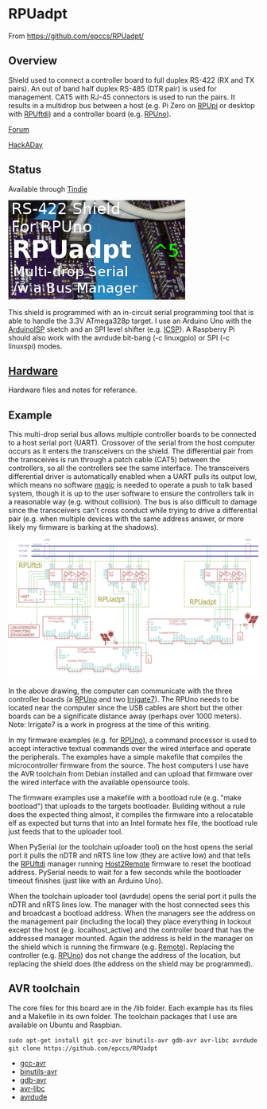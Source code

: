 # RPUadpt

From <https://github.com/epccs/RPUadpt/>

## Overview

Shield used to connect a controller board to full duplex RS-422 (RX and TX pairs). An out of band half duplex RS-485 (DTR pair) is used for management. CAT5 with RJ-45 connectors is used to run the pairs. It results in a multidrop bus between a host (e.g. Pi Zero on [RPUpi] or desktop with [RPUftdi]) and a controller board (e.g. [RPUno]).

[RPUpi]: https://github.com/epccs/RPUpi
[RPUftdi]: https://github.com/epccs/RPUftdi
[RPUno]: https://github.com/epccs/RPUno
[Irrigate7]: https://github.com/epccs/Irrigate7

[Forum](http://rpubus.org/bb/viewforum.php?f=7)

[HackADay](https://hackaday.io/project/17719-rpuadpt)

## Status

Available through [Tindie](https://www.tindie.com/products/ron-sutherland/rpuadpt-a-shield-for-rs-422-over-cat5/)

![Status](./Hardware/status_icon.png "Status")

This shield is programmed with an in-circuit serial programming tool that is able to handle the 3.3V ATmega328p target. I use an Arduino Uno with the [ArduinoISP] sketch and an SPI level shifter (e.g. [ICSP]). A Raspberry Pi should also work with the avrdude bit-bang (-c linuxgpio) or SPI (-c linuxspi) modes.

[ICSP]: https://github.com/epccs/Driver/tree/master/ICSP

[ArduinoISP]: https://github.com/arduino/Arduino/blob/master/build/shared/examples/11.ArduinoISP/ArduinoISP/ArduinoISP.ino

## [Hardware](./Hardware)

Hardware files and notes for referance.


## Example

This multi-drop serial bus allows multiple controller boards to be connected to a host serial port (UART). Crossover of the serial from the host computer occurs as it enters the transceivers on the shield. The differential pair from the transceives is run through a patch cable (CAT5) between the controllers, so all the controllers see the same interface. The transceivers differential driver is automatically enabled when a UART pulls its output low, which means no software [magic] is needed to operate a push to talk based system, though it is up to the user software to ensure the controllers talk in a reasonable way (e.g. without collision). The bus is also difficult to damage since the transceivers can't cross conduct while trying to drive a differential pair (e.g. when multiple devices with the same address answer, or more likely my firmware is barking at the shadows).

[magic]: https://github.com/pyserial/pyserial/blob/master/serial/rs485.py

![MultiDrop](./Hardware/Documents/MultiDrop.png "MultiDrop")

In the above drawing, the computer can communicate with the three controller boards (a [RPUno] and two [Irrigate7]). The RPUno needs to be located near the computer since the USB cables are short but the other boards can be a significate distance away (perhaps over 1000 meters). Note: Irrigate7 is a work in progress at the time of this writing.

In my firmware examples (e.g. for [RPUno]), a command processor is used to accept interactive textual commands over the wired interface and operate the peripherals. The examples have a simple makefile that compiles the microcontroller firmware from the source. The host computers I use have the AVR toolchain from Debian installed and can upload that firmware over the wired interface with the available opensource tools. 

The firmware examples use a makefile with a bootload rule (e.g. "make bootload") that uploads to the targets bootloader. Building without a rule does the expected thing almost,  it compiles the firmware into a relocatable elf as expected but turns that into an Intel formate hex file, the bootload rule just feeds that to the uploader tool. 

When PySerial (or the toolchain uploader tool) on the host opens the serial port it pulls the nDTR and nRTS line low (they are active low) and that tells the [RPUftdi] manager running [Host2Remote] firmware to reset the bootload address. PySerial needs to wait for a few seconds while the bootloader timeout finishes (just like with an Arduino Uno).

[Host2Remote]: https://github.com/epccs/RPUftdi/tree/master/Host2Remote

When the toolchain uploader tool (avrdude) opens the serial port it pulls the nDTR and nRTS lines low. The manager with the host connected sees this and broadcast a bootload address. When the managers see the address on the management pair (including the local) they place everything in lockout except the host (e.g. localhost_active) and the controller board that has the addressed manager mounted. Again the address is held in the manager on the shield which is running the firmware (e.g. [Remote]). Replacing the controller (e.g. [RPUno]) dos not change the address of the location, but replacing the shield does (the address on the shield may be programmed).

[Remote]: https://github.com/epccs/RPUadpt/tree/master/Remote


## AVR toolchain

The core files for this board are in the /lib folder. Each example has its files and a Makefile in its own folder. The toolchain packages that I use are available on Ubuntu and Raspbian. 

```
sudo apt-get install git gcc-avr binutils-avr gdb-avr avr-libc avrdude
git clone https://github.com/epccs/RPUadpt
```

* [gcc-avr](http://packages.ubuntu.com/search?keywords=gcc-avr)
* [binutils-avr](http://packages.ubuntu.com/search?keywords=binutils-avr)
* [gdb-avr](http://packages.ubuntu.com/search?keywords=gdb-avr)
* [avr-libc](http://packages.ubuntu.com/search?keywords=avr-libc)
* [avrdude](http://packages.ubuntu.com/search?keywords=avrdude)